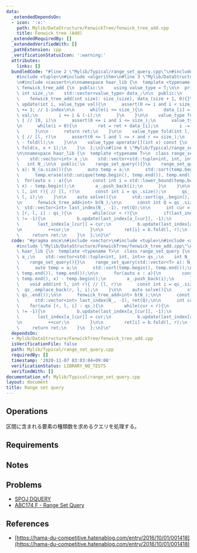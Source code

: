 ```yaml
---
data:
  _extendedDependsOn:
  - icon: ':x:'
    path: Mylib/DataStructure/FenwickTree/fenwick_tree_add.cpp
    title: Fenwick tree (Add)
  _extendedRequiredBy: []
  _extendedVerifiedWith: []
  _pathExtension: cpp
  _verificationStatusIcon: ':warning:'
  attributes:
    links: []
  bundledCode: "#line 2 \"Mylib/Typical/range_set_query.cpp\"\n#include <vector>\n\
    #include <tuple>\n#include <algorithm>\n#line 3 \"Mylib/DataStructure/FenwickTree/fenwick_tree_add.cpp\"\
    \n#include <cassert>\n\nnamespace haar_lib {\n  template <typename T>\n  class\
    \ fenwick_tree_add {\n  public:\n    using value_type = T;\n\n  private:\n   \
    \ int size_;\n    std::vector<value_type> data_;\n\n  public:\n    fenwick_tree_add(){}\n\
    \    fenwick_tree_add(int size): size_(size), data_(size + 1, 0){}\n\n    void\
    \ update(int i, value_type val){\n      assert(0 <= i and i < size_);\n      i\
    \ += 1; // 1-index\n\n      while(i <= size_){\n        data_[i] = data_[i] +\
    \ val;\n        i += i & (-i);\n      }\n    }\n\n    value_type fold(int i) const\
    \ { // [0, i)\n      assert(0 <= i and i <= size_);\n      value_type ret = 0;\n\
    \n      while(i > 0){\n        ret = ret + data_[i];\n        i -= i & (-i);\n\
    \      }\n\n      return ret;\n    }\n\n    value_type fold(int l, int r) const\
    \ { // [l, r)\n      assert(0 <= l and l <= r and r <= size_);\n      return fold(r)\
    \ - fold(l);\n    }\n\n    value_type operator[](int x) const {\n      return\
    \ fold(x, x + 1);\n    }\n  };\n}\n#line 6 \"Mylib/Typical/range_set_query.cpp\"\
    \n\nnamespace haar_lib {\n  template <typename T>\n  class range_set_query {\n\
    \    std::vector<int> a_;\n    std::vector<std::tuple<int, int, int>> qs_;\n \
    \   int N_;\n\n  public:\n    range_set_query(){}\n    range_set_query(std::vector<T>\
    \ a): N_(a.size()){\n      auto temp = a;\n      std::sort(temp.begin(), temp.end());\n\
    \      temp.erase(std::unique(temp.begin(), temp.end()), temp.end());\n\n    \
    \  for(auto x : a){\n        const int i = std::lower_bound(temp.begin(), temp.end(),\
    \ x) - temp.begin();\n        a_.push_back(i);\n      }\n    }\n\n    void add(int\
    \ l, int r){ // [l, r)\n      const int i = qs_.size();\n      qs_.emplace_back(r,\
    \ l, i);\n    }\n\n    auto solve(){\n      std::sort(qs_.begin(), qs_.end());\n\
    \n      fenwick_tree_add<int> b(N_);\n\n      const int Q = qs_.size();\n    \
    \  std::vector<int> last_index(N_, -1), ret(Q);\n\n      int cur = 0;\n      for(auto\
    \ [r, l, i] : qs_){\n        while(cur < r){\n          if(last_index[a_[cur]]\
    \ != -1){\n            b.update(last_index[a_[cur]], -1);\n          }\n\n   \
    \       last_index[a_[cur]] = cur;\n          b.update(last_index[a_[cur]], 1);\n\
    \n          ++cur;\n        }\n\n        ret[i] = b.fold(l, r);\n      }\n\n \
    \     return ret;\n    }\n  };\n}\n"
  code: "#pragma once\n#include <vector>\n#include <tuple>\n#include <algorithm>\n\
    #include \"Mylib/DataStructure/FenwickTree/fenwick_tree_add.cpp\"\n\nnamespace\
    \ haar_lib {\n  template <typename T>\n  class range_set_query {\n    std::vector<int>\
    \ a_;\n    std::vector<std::tuple<int, int, int>> qs_;\n    int N_;\n\n  public:\n\
    \    range_set_query(){}\n    range_set_query(std::vector<T> a): N_(a.size()){\n\
    \      auto temp = a;\n      std::sort(temp.begin(), temp.end());\n      temp.erase(std::unique(temp.begin(),\
    \ temp.end()), temp.end());\n\n      for(auto x : a){\n        const int i = std::lower_bound(temp.begin(),\
    \ temp.end(), x) - temp.begin();\n        a_.push_back(i);\n      }\n    }\n\n\
    \    void add(int l, int r){ // [l, r)\n      const int i = qs_.size();\n    \
    \  qs_.emplace_back(r, l, i);\n    }\n\n    auto solve(){\n      std::sort(qs_.begin(),\
    \ qs_.end());\n\n      fenwick_tree_add<int> b(N_);\n\n      const int Q = qs_.size();\n\
    \      std::vector<int> last_index(N_, -1), ret(Q);\n\n      int cur = 0;\n  \
    \    for(auto [r, l, i] : qs_){\n        while(cur < r){\n          if(last_index[a_[cur]]\
    \ != -1){\n            b.update(last_index[a_[cur]], -1);\n          }\n\n   \
    \       last_index[a_[cur]] = cur;\n          b.update(last_index[a_[cur]], 1);\n\
    \n          ++cur;\n        }\n\n        ret[i] = b.fold(l, r);\n      }\n\n \
    \     return ret;\n    }\n  };\n}\n"
  dependsOn:
  - Mylib/DataStructure/FenwickTree/fenwick_tree_add.cpp
  isVerificationFile: false
  path: Mylib/Typical/range_set_query.cpp
  requiredBy: []
  timestamp: '2020-11-07 03:03:04+09:00'
  verificationStatus: LIBRARY_NO_TESTS
  verifiedWith: []
documentation_of: Mylib/Typical/range_set_query.cpp
layout: document
title: Range set query
---
```


## Operations

区間に含まれる要素の種類数を求めるクエリを処理する。

## Requirements

## Notes

## Problems

- [SPOJ DQUERY](https://www.spoj.com/problems/DQUERY/)
- [ABC174 F - Range Set Query](https://atcoder.jp/contests/abc174/tasks/abc174_f)

## References

- [https://hama-du-competitive.hatenablog.com/entry/2016/10/01/001418](https://hama-du-competitive.hatenablog.com/entry/2016/10/01/001418)
